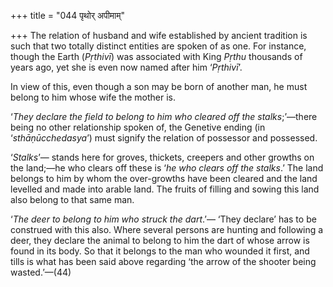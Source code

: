 +++
title = "044 पृथोर् अपीमाम्"

+++
The relation of husband and wife established by ancient tradition is
such that two totally distinct entities are spoken of as one. For
instance, though the Earth (*Pṛthivī*) was associated with King *Pṛthu*
thousands of years ago, yet she is even now named after him ‘*Pṛthivī*’.

In view of this, even though a son may be born of another man, he must
belong to him whose wife the mother is.

‘*They declare the field to belong to him who cleared off the
stalks*;’—there being no other relationship spoken of, the Genetive
ending (in ‘*sthāṇūcchedasya*’) must signify the relation of possessor
and possessed.

‘*Stalks*’— stands here for groves, thickets, creepers and other growths
on the land;—he who clears off these is ‘*he who clears off the
stalks*.’ The land belongs to him by whom the over-growths have been
cleared and the land levelled and made into arable land. The fruits of
filling and sowing this land also belong to that same man.

‘*The deer to belong to him who struck the dart*.’— ‘They declare’ has
to be construed with this also. Where several persons are hunting and
following a deer, they declare the animal to belong to him the dart of
whose arrow is found in its body. So that it belongs to the man who
wounded it first, and tills is what has been said above regarding ‘the
arrow of the shooter being wasted.’—(44)


